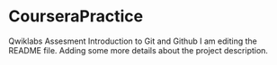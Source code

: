 # CourseraPractice
Qwiklabs Assesment Introduction to Git and Github
I am editing the README file. Adding some more details about the project description.

